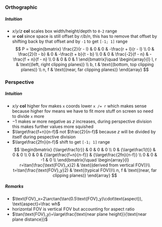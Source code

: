 ### Orthographic
##### Intuition
- $x$/$y$/$z$ **col** scales box width/height/depth to `0-2` range
- $w$ **col** since space is still offset by $r/b/n$, this has to remove that offset
  by shifting back by that offset and by `-1` to get `[-1; 1]` range
$$
P = 
\begin{bmatrix}
\frac{2}{r - l} & 0 & 0 & -\frac{r + l}{r - l} \\
0 & \frac{2}{t - b} & 0 & -\frac{t + b}{t - b} \\
0 & 0 & \frac{-2}{f - n} & -\frac{f + n}{f - n} \\
0 & 0 & 0 & 1
\end{bmatrix}\quad
\begin{array}{l}
l, r & \text{(left, right clipping planes)} \\
b, t & \text{(bottom, top clipping planes)} \\
n, f & \text{(near, far clipping planes)}
\end{array}
$$
### Perspective
##### Intuition
- $x$/$y$ **col** higher fov makes `x` coords lower `x /= r`
  which makes sense because higher fov means
  we have to fit more stuff on screen so need to divide `x` more
- $-1$ makes $w$ more negative as $z$ increases, during perspective division 
  this makes further values more squished
- $\large\frac{f+n}{n-f}$ not $\frac{2}{n-f}$ because $z$ will be divided by itself during pespective division
- $\large\frac{2fn}{n-f}$ shift to get `[-1; 1]` range
$$
\begin{bmatrix}
{\large\frac1{r}} & 0 & 0 & 0 \\
0 & {\large\frac1{t}} & 0 & 0 \\
0 & 0 & {\large\frac{f+n}{n-f}} & {\large\frac{2fn}{n-f}} \\
0 & 0 & -1 & 0 \\
\end{bmatrix}\quad
\begin{array}{l}
r=\tan(\frac{\text{FOV}_x}2) & \text{(derived from vertical FOV)}\\
t=\tan(\frac{\text{FOV}_y}2) & \text{(typical FOV)}\\
n, f & \text{(near, far clipping planes)}
\end{array}
$$

##### Remarks
- $\text{FOV}_x=2\arctan(\tan(0.5\text{FOV}_y)\cdot\text{aspect}), \text{aspect}=\frac wh$
- horizontal $\text{FOV}$ is vertical $\text{FOV}$ but accounting for aspect ratio
- $\tan(\text{FOV}_y)=\large\frac{\text{near plane height}}{\text{near plane distance}}$
